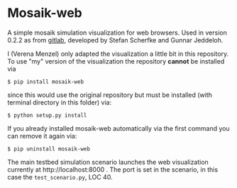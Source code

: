 # Mosaik-web

A simple mosaik simulation visualization for web browsers.
Used in version 0.2.2 as from [gitlab](https://gitlab.com/mosaik/mosaik-web), developed by Stefan Scherfke and Gunnar Jeddeloh.

I (Verena Menzel) only adapted the visualization a little bit in this repository. To use "my" version of the visualization the repository **cannot** be installed via 

    $ pip install mosaik-web

since this would use the original repository but must be installed (with terminal directory in this folder) via: 

    $ python setup.py install

If you already installed mosaik-web automatically via the first command you can remove it again via: 
    
    $ pip uninstall mosaik-web 

The main testbed simulation scenario launches the web visualization currently at http://localhost:8000 . The port is set in the scenario, in this case the ``test_scenario.py``, LOC 40.